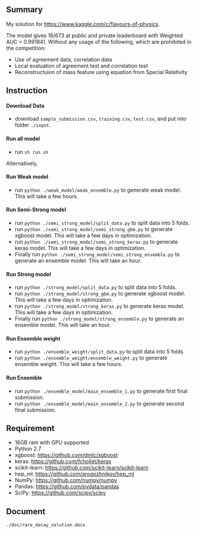## Summary
My solution for https://www.kaggle.com/c/flavours-of-physics.

The model gives 16/673 at public and private leaderboard with Weighted AUC = 0.991841. Without any usage of the following, which are prohibited in the competition:
* Use of agreement data, correlation data
* Local evaluation of agreement test and correlation test
* Reconstructuion of mass feature using equation from Special Relativity 

## Instruction

#### Download Data
* download `sample_submission.csv`, `training.csv`, `test.csv`, and put into folder `./input`.

#### Run all model
* run `sh run.sh`

Alternatively,

#### Run Weak model
* run `python ./weak_model/weak_ensemble.py` to generate weak model. This will take a few hours.

#### Run Semi-Strong model
* run `python ./semi_strong_model/split_data.py` to split data into 5 folds.
* run `python ./semi_strong_model/semi_strong_gbm.py` to generate xgboost model. This will take a few days in optimization.
* run `python ./semi_strong_model/semi_strong_keras.py` to generate keras model. This will take a few days in optimization.
* Finally run `python ./semi_strong_model/semi_strong_ensemble.py` to generate an ensemble model. This will take an hour.

#### Run Strong model
* run `python ./strong_model/split_data.py` to split data into 5 folds.
* run `python ./strong_model/strong_gbm.py` to generate xgboost model. This will take a few days in optimization.
* run `python ./strong_model/strong_keras.py` to generate keras model. This will take a few days in optimization.
* Finally run `python ./strong_model/strong_ensemble.py` to generate an ensemble model. This will take an hour.

#### Run Ensemble weight
* run `python ./ensemble_weight/split_data.py` to split data into 5 folds.
* run `python ./ensemble_weight/ensemble_weight.py` to generate ensemble weight. This will take a few hours.

#### Run Ensemble
* run `python ./ensemble_model/main_ensemble_1.py` to generate first final submission.
* run `python ./ensemble_model/main_ensemble_2.py` to generate second final submission.

## Requirement
* 16GB ram with GPU supported
* Python 2.7
* xgboost: https://github.com/dmlc/xgboost 
* keras: https://github.com/fchollet/keras 
* scikit-learn: https://github.com/scikit-learn/scikit-learn 
* hep_ml: https://github.com/arogozhnikov/hep_ml 
* NumPy: https://github.com/numpy/numpy 
* Pandas: https://github.com/pydata/pandas 
* SciPy: https://github.com/scipy/scipy 


## Document
`./doc/rare_decay_solution.docx`
